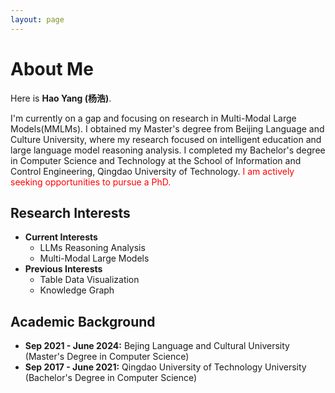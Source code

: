 ```yaml
---
layout: page
---
```


# About Me
<!-- <img src="https://caihanlin.com/caihanlin.jpg" class="floatpic" width="360" height="480"> -->

Here is **Hao Yang (杨浩)**.

I'm currently on a gap and focusing on research in Multi-Modal Large Models(MMLMs). I obtained my Master's degree from Beijing Language and Culture University, where my research focused on intelligent education and large language model reasoning analysis. I completed my Bachelor's degree in Computer Science and Technology at the School of Information and Control Engineering, Qingdao University of Technology. <span style="color:red">I am actively seeking opportunities to pursue a PhD.</span>

## Research Interests
  - **Current Interests**
    - LLMs Reasoning Analysis
    - Multi-Modal Large Models
  - **Previous Interests**
    - Table Data Visualization
    - Knowledge Graph


## Academic Background
<!-- - **July 2024 - :** Nanjing University (Research Assistant) -->
- **Sep 2021 - June 2024:** Bejing Language and Cultural University (Master's Degree in Computer Science)
- **Sep 2017 - June 2021:** Qingdao University of Technology University (Bachelor's Degree in Computer Science)